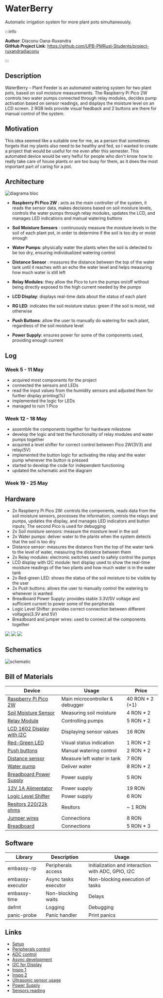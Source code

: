 # WaterBerry

Automatic irrigation system for more plant pots simultaneously.

:::info 

**Author**: Diaconu Oana-Ruxandra \
**GitHub Project Link**: https://github.com/UPB-PMRust-Students/proiect-ruxandradiaconu

:::

## Description

WaterBerry – Plant Feeder is an automated watering system for two plant pots, based on soil moisture measurements.  The Raspberry Pi Pico 2W controls two water pumps connected through relay modules, decides pump activation based on sensor readings, and displays the moisture level on an LCD screen. 2 RGB leds provide visual feedback and 2 buttons are there for manual control of the system.



## Motivation


This idea seemed like a suitable one for me, as a person that sometimes forgets that my plants also need to be healthy and fed, so I wanted to create a project that would be useful for me even after this semester. This automated device would be very helful for people who don't know how to really take care of house plants or are too busy for them, as it does the most important part of caring for a pot.



## Architecture

![diagrama bloc](diagrama_proiect.svg)
- **Raspberry Pi Pico 2W** : acts as the main controller of the system, it reads the sensor data, makes decisions based on soil moisture levels, controls the water pumps through relay modules, updates the LCD, and manages LED indications and manual watering buttons

- **Soil Moisture Sensors** : continuously measure the moisture levels in the soil of each plant pot, in order to determine if the soil is too dry or moist enough

- **Water Pumps**: physically water the plants when the soil is detected to be too dry, ensuring individualized watering control

- **Distance Sensor** : measures the distance between the top of the water tank until it reaches with an echo the water level and helps measuring how much water is still left

- **Relay Modules**: they allow the Pico to turn the pumps on/off without being directly exposed to the high current needed by the pumps

- **LCD Display**: displays real-time data about the status of each plant

- **RG LED**: indicates the soil moisture status: green if the soil is moist, red otherwise

- **Push Buttons**: allow the user to manually do watering for each plant, regardless of the soil moisture level

- **Power Supply**: ensures power for some of the components used, providing enough current



## Log

### Week 5 - 11 May
- acquired most components for the project
- connected the sensors and LEDs
- read the input values from the humidity sensors and adjusted them for further display printing(%) 
- implemented the logic for LEDs 
- managed to ruin 1 Pico
### Week 12 - 18 May
- assemble the components together for hardware milestone
- develop the logic and test the functionality of relay modules and water pumps together
- acquired a level shifter for correct control between Pico 2W(3V3) and relay(5V)
- implemented the button logic for activating the relay and the water pump whenever the button is pressed
- started to develop the code for independent functioning
- updated the schematic and the diagram
### Week 19 - 25 May


## Hardware

- 2x Raspberry Pi Pico 2W: controls the components, reads data from the soil moisture sensors, processes the information, controls the relays and pumps, updates the display, and manages LED indicators and button inputs; The second Pico is used for debugging 
- 2x Soil moisture sensors: measure the moisture level in the soil
- 2x Water pumps: deliver water to the plants when the system detects that the soil is too dry
- Distance sensor: measures the distance from the top of the water tank to the level of water, measuring the distance between them
- 2x Relay modules: electronic switches used to safely control the pumps
- LCD display with I2C module: text display used to show the real-time moisture readings of the two plants and how much water is in the water tank
- 2x Red-green LED: shows the status of the soil moisture to be visible by the user
- 2x Push buttons: allows the user to manually control the watering to whenever is wanted
- Breadboard Power Supply: provides stable 3.3V/5V voltage and sufficient current to power some of the peripherals
- Logic Level Shifter: provides correct connection between different voltages(3.3V and 5V)
- Breadboard and jumper wires: used to connect all the components together

![](photo1.webp)
![](photo2.webp)
![](photo3.webp)



## Schematics
![schematic](schematic_proiect.svg)


## Bill of Materials

| Device | Usage | Price |
|--------|-------|-------|
| [Raspberry Pi Pico 2W](https://www.optimusdigital.ro/ro/placi-raspberry-pi/13327-raspberry-pi-pico-2-w.html?search_query=Raspberry+Pi+Pico+2W&results=26) | Main microcontroller & debugger | 40 RON * 2 (+1) |
| [Soil Moisture Sensor](https://www.optimusdigital.ro/ro/senzori-senzori-de-umiditate/73-senzor-de-umiditate-a-solului.html?search_query=Modul+cu+Senzor+de+umiditate+a+solului&results=1) | Measuring soil moisture | 4 RON * 2 |
| [Relay Module](https://www.optimusdigital.ro/ro/relee/1897-modul-releu-1-canal-5v.html) | Controlling pumps | 5 RON * 2 |
| [LCD 1602 Display with I2C](https://www.optimusdigital.ro/ro/optoelectronice-lcd-uri/2894-lcd-cu-interfata-i2c-si-backlight-albastru.html?search_query=LCD+1602+cu+Interfata+I2C+si+Backlight+Albastru&results=2) | Displaying sensor values | 16 RON |
| [Red-Green LED](https://www.optimusdigital.ro/ro/optoelectronice-led-uri/704-led-bicolor-de-3-mm-rosu-si-verde-cu-catod-comun.html) | Visual status indication | 1 RON * 2 |
| [Push buttons](https://www.optimusdigital.ro/ro/butoane-i-comutatoare/1115-buton-cu-capac-rotund-alb.html?search_query=buton&results=213) | Manual watering control | 2 RON * 2 |
| [Distance sensor](https://www.optimusdigital.ro/ro/senzori-senzori-de-distanta/8150-senzor-de-distana-ultrasonic-hc-sr04p-3-55-v.html?search_query=senzor+distanta&results=180) | Measure left water in tank | 7 RON |
| [Water pump](https://www.bitmi.ro/electronica/mini-pompa-de-apa-submersibila-10452.html) | Deliver water | 8 RON * 2|
| [Breadboard Power Supply](https://www.optimusdigital.ro/en/linear-regulators/61-breadboard-source-power.html) | Power supply | 5 RON |
| [12V 1A Alimentator](https://www.optimusdigital.ro/ro/electronica-de-putere-alimentatoare-priza/2885-alimentator-stabilizat-12v-1000ma.html) | Power supply | 19 RON |
| [Logic Level Shifter](https://www.optimusdigital.ro/ro/interfata-convertoare-de-niveluri/1380-convertor-de-niveluri-logice-bidirecional-pe-8-bii-txs0108e.html?search_query=Convertor+de+Niveluri+Logice+Bidirecțional+pe+8+Biți+TXS0108E&results=1) | Power supply | 6 RON |
| [Resitors 220/22k ohms](https://www.optimusdigital.ro/ro/componente-electronice-rezistoare/10958-rezistor-05w-220.html?search_query=Rezistor+0.5W+220Ω&results=1) | Resitors | ~ 1 RON |
| [Jumper wires](https://www.optimusdigital.ro/ro/fire-fire-mufate/12-set-de-cabluri-pentru-breadboard.html?search_query=Set+Fire+pentru+Breadboard&results=37) | Connections | 8 RON |
| [Breadboard](https://www.optimusdigital.ro/ro/prototipare-breadboard-uri/44-breadboard-400-points.html?search_query=Breadboard+HQ+%28400+Points%29&results=1) | Connections | 5 RON * 3 | 


## Software

| Library | Description | Usage |
|---------|-------------|-------|
|embassy-rp | Peripherals access | Initialization and interaction with ADC, GPIO, I2C|
|embassy-executor | Async tasks executor | Non-blocking execution of tasks |
|embassy-time | Non-blocking waits | Delays |
|defmt |Logging | Debugging|
|panic-probe | Panic handler | Print panics


## Links
- [Setup](https://pmrust.pages.upb.ro/docs/acs_cc/lab/01)
- [Peripherals control](https://pmrust.pages.upb.ro/docs/acs_cc/lab/02)
- [ADC control](https://pmrust.pages.upb.ro/docs/acs_cc/lab/03)
- [Async development](https://pmrust.pages.upb.ro/docs/acs_cc/lab/04)
- [I2C for Display](https://pmrust.pages.upb.ro/docs/acs_cc/lab/06)
- [Inspo 1](https://pmrust.pages.upb.ro/docs/fils_en/project/2024/hadasa.jercau)
- [Inspo 2](https://pmrust.pages.upb.ro/docs/fils_en/project/2024/ana_maria.comeaga)
- [Ultrasonic sensor usage](https://www.youtube.com/watch?v=JvQKZXCYMUM)
- [Power Supply](https://www.youtube.com/watch?v=1er6XQ-BMp4)
- [Sensors reading](https://blog.theembeddedrustacean.com/embedded-rust-embassy-analog-sensing-with-adcs)
